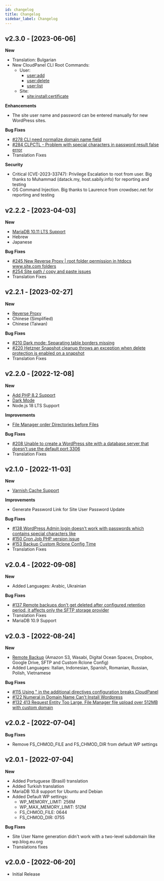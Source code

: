 ```yaml
---
id: changelog
title: Changelog
sidebar_label: Changelog
---
```


## v2.3.0 - [2023-06-06]

**New**
- Translation: Bulgarian
- New CloudPanel CLI Root Commands:
  - User:
    - [user:add](/cloudpanel-cli/root-user-commands/#adding-a-user)
    - [user:delete](/cloudpanel-cli/root-user-commands/#deleting-a-user)
    - [user:list](/cloudpanel-cli/root-user-commands/#list-users)
  - Site:
    - [site:install:certificate](/cloudpanel-cli/root-user-commands/#installing-a-certificate)

**Enhancements**
- The site user name and password can be entered manually for new WordPress sites.

**Bug Fixes**
- [#278 CLI need normalize domain name field](https://github.com/cloudpanel-io/cloudpanel-ce/issues/278)
- [#284 CLPCTL - Problem with special characters in password result false error](https://github.com/cloudpanel-io/cloudpanel-ce/issues/284)
- Translation Fixes

**Security**
- Critical (CVE-2023-33747): Privilege Escalation to root from user. Big thanks to Muhammad (datack.my, host.sabily.info) for reporting and testing
- OS Command Injection. Big thanks to Laurence from crowdsec.net for reporting and testing

## v2.2.2 - [2023-04-03]

**New**
- [MariaDB 10.11 LTS Support](https://mariadb.com/kb/en/changes-improvements-in-mariadb-1011/)
- Hebrew
- Japanese

**Bug Fixes**
- [#245 New Reverse Proxy | root folder permission in htdocs www.site.com folders](https://github.com/cloudpanel-io/cloudpanel-ce/issues/245)
- [#254 Site path / copy and paste issues](https://github.com/cloudpanel-io/cloudpanel-ce/issues/254)
- Translation Fixes

## v2.2.1 - [2023-02-27]

**New**
- [Reverse Proxy](../frontend-area/add-site/#create-a-reverse-proxy)
- Chinese (Simplified)
- Chinese (Taiwan)

**Bug Fixes**
- [#210 Dark mode: Separating table borders missing](https://github.com/cloudpanel-io/cloudpanel-ce/issues/210)
- [#220 Hetzner Snapshot cleanup throws an exception when delete protection is enabled on a snapshot](https://github.com/cloudpanel-io/cloudpanel-ce/issues/220)
- Translation Fixes

## v2.2.0 - [2022-12-08]

**New**
- [Add PHP 8.2 Support](https://feature-requests.cloudpanel.io/posts/15/support-for-php-8-2)
- [Dark Mode](https://feature-requests.cloudpanel.io/posts/1/add-dark-theme)
- Node.js 18 LTS Support

**Improvements**
- [File Manager order Directories before Files](https://feature-requests.cloudpanel.io/posts/30/file-manager-order-directories-before-files)

**Bug Fixes**
- [#208 Unable to create a WordPress site with a database server that doesn't use the default port 3306](https://github.com/cloudpanel-io/cloudpanel-ce/issues/208)
- Translation Fixes

## v2.1.0 - [2022-11-03]

**New**
- [Varnish Cache Support](../frontend-area/varnish-cache/introduction/)

**Improvements**
 - Generate Password Link for Site User Password Update

**Bug Fixes**
- [#138 WordPress Admin login doesn't work with passwords which contains special characters like](https://github.com/cloudpanel-io/cloudpanel-ce/issues/138)
- [#150 Cron Job PHP version issue](https://github.com/cloudpanel-io/cloudpanel-ce/issues/150)
- [#153 Backup Custom Rclone Config Time](https://github.com/cloudpanel-io/cloudpanel-ce/issues/153)
- Translation Fixes

## v2.0.4 - [2022-09-08]

**New**
- Added Languages: Arabic, Ukrainian

**Bug Fixes**
- [#137 Remote backups don't get deleted after configured retention period, it affects only the SFTP storage provider](https://github.com/cloudpanel-io/cloudpanel-ce/issues/137)
- Translation Fixes
- MariaDB 10.9 Support

## v2.0.3 - [2022-08-24]

**New**
- [Remote Backup](../admin-area/backups/) (Amazon S3, Wasabi, Digital Ocean Spaces, Dropbox, Google Drive, SFTP and Custom Rclone Config)
- Added Languages: Italian, Indonesian, Spanish, Romanian, Russian, Polish, Vietnamese

**Bug Fixes**
- [#115 Using " in the additional directives configuration breaks CloudPanel](https://github.com/cloudpanel-io/cloudpanel-ce/issues/115)
- [#122 Numeral in Domain Name Can't Install Wordpress](https://github.com/cloudpanel-io/cloudpanel-ce/issues/122)
- [#132 413 Request Entity Too Large, File Manager file upload over 512MB with custom domain](https://github.com/cloudpanel-io/cloudpanel-ce/issues/132)

## v2.0.2 - [2022-07-04]

**Bug Fixes**
- Remove FS_CHMOD_FILE and FS_CHMOD_DIR from default WP settings

## v2.0.1 - [2022-07-04]

**New**
- Added Portuguese (Brasil) translation
- Added Turkish translation
- MariaDB 10.8 support for Ubuntu and Debian
- Added Default WP settings:
  - WP_MEMORY_LIMIT: 256M
  - WP_MAX_MEMORY_LIMIT: 512M
  - FS_CHMOD_FILE: 0644
  - FS_CHMOD_DIR: 0755

**Bug Fixes**
- Site User Name generation didn't work with a two-level subdomain like wp.blog.eu.org
- Translations fixes

## v2.0.0 - [2022-06-20]

- Initial Release